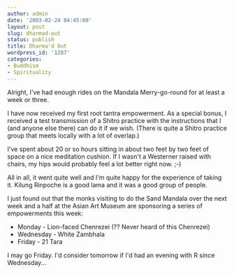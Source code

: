 ```yaml
---
author: admin
date: '2003-02-24 04:45:00'
layout: post
slug: dharmad-out
status: publish
title: Dharma'd Out
wordpress_id: '1287'
categories:
- Buddhism
- Spirituality
---
```

Alright, I've had enough rides on the Mandala Merry-go-round for at least a week or three.

I have now received my first root tantra empowerment. As a special bonus, I received a test transmission of a Shitro practice with the instructions that I (and anyone else there) can do it if we wish. (There is quite a Shitro practice group that meets locally with a lot of overlap.)

I've spent about 20 or so hours sitting in about two feet by two feet of space on a nice meditation cushion. If I wasn't a Westerner raised with chairs, my hips would probably feel a lot better right now. ;-)

All in all, it went quite well and I'm quite happy for the experience of taking it. Kilung Rinpoche is a good lama and it was a good group of people.

I just found out that the monks visiting to do the Sand Mandala over the next week and a half at the Asian Art Museum are sponsoring a series of empowerments this week:
<ul>
	<li>Monday - Lion-faced Chenrezei (?? Never heard of this Chenrezei)</li>
	<li>Wednesday - White Zambhala</li>
	<li>Friday - 21 Tara</li>
</ul>
I may go Friday. I'd consider tomorrow if I'd had an evening with R since Wednesday...
